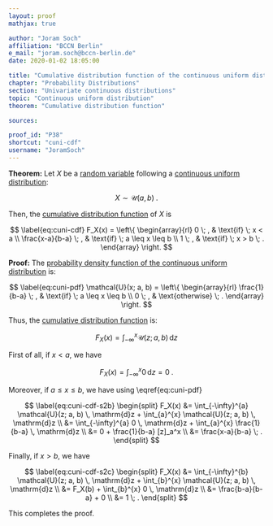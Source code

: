 ```yaml
---
layout: proof
mathjax: true

author: "Joram Soch"
affiliation: "BCCN Berlin"
e_mail: "joram.soch@bccn-berlin.de"
date: 2020-01-02 18:05:00

title: "Cumulative distribution function of the continuous uniform distribution"
chapter: "Probability Distributions"
section: "Univariate continuous distributions"
topic: "Continuous uniform distribution"
theorem: "Cumulative distribution function"

sources:

proof_id: "P38"
shortcut: "cuni-cdf"
username: "JoramSoch"
---
```



**Theorem:** Let $X$ be a [random variable](/D/rvar) following a [continuous uniform distribution](/D/cuni):

$$ \label{eq:cuni}
X \sim \mathcal{U}(a, b) \; .
$$

Then, the [cumulative distribution function](/D/cdf) of $X$ is

$$ \label{eq:cuni-cdf}
F_X(x) = \left\{
\begin{array}{rl}
0 \; , & \text{if} \; x < a \\
\frac{x-a}{b-a} \; , & \text{if} \; a \leq x \leq b \\
1 \; , & \text{if} \; x > b \; .
\end{array}
\right.
$$


**Proof:** The [probability density function of the continuous uniform distribution](/P/cuni-pdf) is:

$$ \label{eq:cuni-pdf}
\mathcal{U}(x; a, b) = \left\{
\begin{array}{rl}
\frac{1}{b-a} \; , & \text{if} \; a \leq x \leq b \\
0 \; , & \text{otherwise} \; .
\end{array}
\right.
$$

Thus, the [cumulative distribution function](/D/cdf) is:

$$ \label{eq:cuni-cdf-s1}
F_X(x) = \int_{-\infty}^{x} \mathcal{U}(z; a, b) \, \mathrm{d}z
$$

First of all, if $x < a$, we have

$$ \label{eq:cuni-cdf-s2a}
F_X(x) = \int_{-\infty}^{x} 0 \, \mathrm{d}z = 0 \; .
$$

Moreover, if $a \leq x \leq b$, we have using \eqref{eq:cuni-pdf}

$$ \label{eq:cuni-cdf-s2b}
\begin{split}
F_X(x) &= \int_{-\infty}^{a} \mathcal{U}(z; a, b) \, \mathrm{d}z + \int_{a}^{x} \mathcal{U}(z; a, b) \, \mathrm{d}z \\
&= \int_{-\infty}^{a} 0 \, \mathrm{d}z + \int_{a}^{x} \frac{1}{b-a} \, \mathrm{d}z \\
&= 0 + \frac{1}{b-a} [z]_a^x \\
&= \frac{x-a}{b-a} \; .
\end{split}
$$

Finally, if $x > b$, we have

$$ \label{eq:cuni-cdf-s2c}
\begin{split}
F_X(x) &= \int_{-\infty}^{b} \mathcal{U}(z; a, b) \, \mathrm{d}z + \int_{b}^{x} \mathcal{U}(z; a, b) \, \mathrm{d}z \\
&= F_X(b) + \int_{b}^{x} 0 \, \mathrm{d}z \\
&= \frac{b-a}{b-a} + 0 \\
&= 1 \; .
\end{split}
$$

This completes the proof.